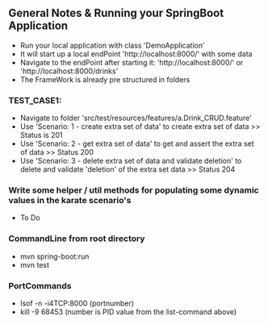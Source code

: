 ## General Notes & Running your SpringBoot Application
* Run your local application with class 'DemoApplication'
* It will start up a local endPoint 'http://localhost:8000/' with some data
* Navigate to the endPoint after starting it: 'http://localhost:8000/' or 'http://localhost:8000/drinks'
* The FrameWork is already pre structured in folders

### TEST_CASE1:
* Navigate to folder 'src/test/resources/features/a.Drink_CRUD.feature'
* Use 'Scenario: 1 - create extra set of data' to create extra set of data >> Status is 201
* Use 'Scenario: 2 - get extra set of data' to get and assert the extra set of data >> Status 200
* Use 'Scenario: 3 - delete extra set of data and validate deletion' to delete and validate 'deletion' of the extra set data >> Status 204


### Write some helper / util methods for populating some dynamic values in the karate scenario's
* To Do


### CommandLine from root directory
* mvn spring-boot:run
* mvn test

### PortCommands
* lsof -n -i4TCP:8000 (portnumber)
* kill -9 68453 (number is PID value from the list-command above)



